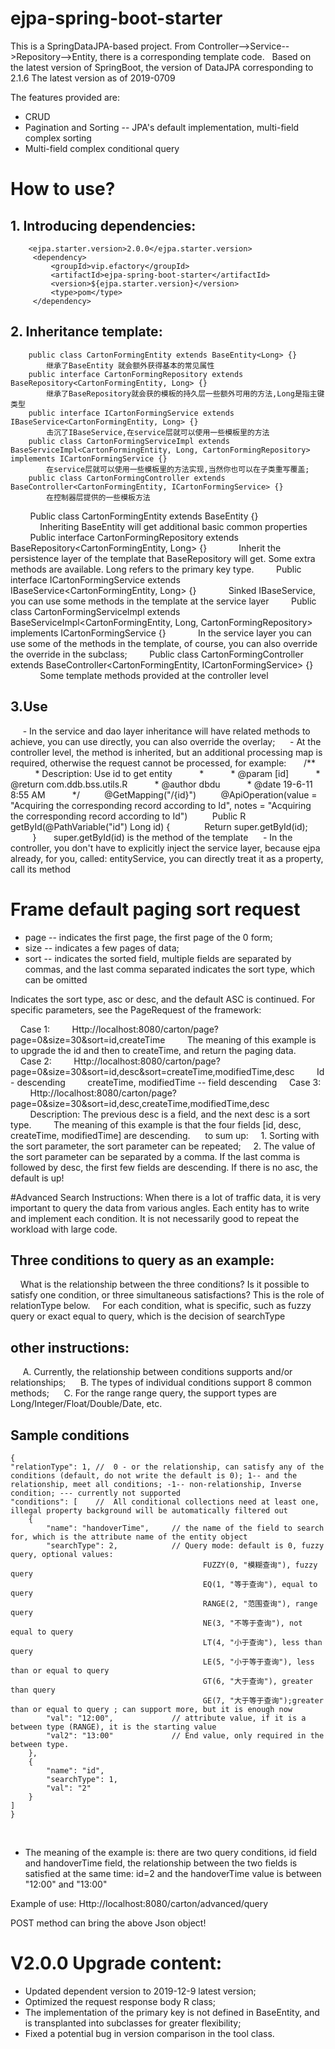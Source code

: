 # ejpa-spring-boot-starter
This is a SpringDataJPA-based project. From Controller-->Service-->Repository-->Entity, there is a corresponding template code.
 
Based on the latest version of SpringBoot, the version of DataJPA corresponding to 2.1.6 The latest version as of 2019-0709

The features provided are:
- CRUD
- Pagination and Sorting -- JPA's default implementation, multi-field complex sorting
- Multi-field complex conditional query

# How to use?
   ## 1. Introducing dependencies:
        <ejpa.starter.version>2.0.0</ejpa.starter.version>
         <dependency>
             <groupId>vip.efactory</groupId>
             <artifactId>ejpa-spring-boot-starter</artifactId>
             <version>${ejpa.starter.version}</version>
             <type>pom</type>
         </dependency>
   ## 2. Inheritance template:
        public class CartonFormingEntity extends BaseEntity<Long> {}
            继承了BaseEntity 就会额外获得基本的常见属性
        public interface CartonFormingRepository extends BaseRepository<CartonFormingEntity, Long> {}
            继承了BaseRepository就会获的模板的持久层一些额外可用的方法,Long是指主键类型
        public interface ICartonFormingService extends IBaseService<CartonFormingEntity, Long> {}
            击沉了IBaseService,在service层就可以使用一些模板里的方法
        public class CartonFormingServiceImpl extends BaseServiceImpl<CartonFormingEntity, Long, CartonFormingRepository> implements ICartonFormingService {}
            在service层就可以使用一些模板里的方法实现,当然你也可以在子类重写覆盖;
        public class CartonFormingController extends BaseController<CartonFormingEntity, ICartonFormingService> {}
            在控制器层提供的一些模板方法
        Public class CartonFormingEntity extends BaseEntity {}
            Inheriting BaseEntity will get additional basic common properties
        Public interface CartonFormingRepository extends BaseRepository<CartonFormingEntity, Long> {}
            Inherit the persistence layer of the template that BaseRepository will get. Some extra methods are available. Long refers to the primary key type.
        Public interface ICartonFormingService extends IBaseService<CartonFormingEntity, Long> {}
            Sinked IBaseService, you can use some methods in the template at the service layer
        Public class CartonFormingServiceImpl extends BaseServiceImpl<CartonFormingEntity, Long, CartonFormingRepository> implements ICartonFormingService {}
            In the service layer you can use some of the methods in the template, of course, you can also override the override in the subclass;
        Public class CartonFormingController extends BaseController<CartonFormingEntity, ICartonFormingService> {}
            Some template methods provided at the controller level
   ## 3.Use
     - In the service and dao layer inheritance will have related methods to achieve, you can use directly, you can also override the overlay;
     - At the controller level, the method is inherited, but an additional processing map is required, otherwise the request cannot be processed, for example:
      /**
          * Description: Use id to get entity
          *
          * @param [id]
          * @return com.ddb.bss.utils.R
          * @author dbdu
          * @date 19-6-11 8:55 AM
          */
         @GetMapping("/{id}")
         @ApiOperation(value = "Acquiring the corresponding record according to Id", notes = "Acquiring the corresponding record according to Id")
         Public R getById(@PathVariable("id") Long id) {
             Return super.getById(id);
         }
      super.getById(id) is the method of the template
     - In the controller, you don't have to explicitly inject the service layer, because ejpa already, for you, called: entityService, you can directly treat it as a property, call its method
       



# Frame default paging sort request
- page -- indicates the first page, the first page of the 0 form;
- size -- indicates a few pages of data;
- sort -- indicates the sorted field, multiple fields are separated by commas, and the last comma separated indicates the sort type, which can be omitted

Indicates the sort type, asc or desc, and the default ASC is continued. For specific parameters, see the PageRequest of the framework:

    Case 1:
        Http://localhost:8080/carton/page?page=0&size=30&sort=id,createTime
        The meaning of this example is to upgrade the id and then to createTime, and return the paging data.
    Case 2:
        Http://localhost:8080/carton/page?page=0&size=30&sort=id,desc&sort=createTime,modifiedTime,desc
        Id - descending
        createTime, modifiedTime -- field descending
    Case 3:
        Http://localhost:8080/carton/page?page=0&size=30&sort=id,desc,createTime,modifiedTime,desc
        Description: The previous desc is a field, and the next desc is a sort type.
        The meaning of this example is that the four fields [id, desc, createTime, modifiedTime] are descending.
    
to sum up:
    1. Sorting with the sort parameter, the sort parameter can be repeated;
    2. The value of the sort parameter can be separated by a comma. If the last comma is followed by desc, the first few fields are descending. If there is no asc, the default is up!


#Advanced Search Instructions:
When there is a lot of traffic data, it is very important to query the data from various angles. Each entity has to write and implement each condition. It is not necessarily good to repeat the workload with large code.

## Three conditions to query as an example:
    What is the relationship between the three conditions? Is it possible to satisfy one condition, or three simultaneous satisfactions? This is the role of relationType below.
    For each condition, what is specific, such as fuzzy query or exact equal to query, which is the decision of searchType

## other instructions:
     A. Currently, the relationship between conditions supports and/or relationships;
     B. The types of individual conditions support 8 common methods;
     C. For the range range query, the support types are Long/Integer/Float/Double/Date, etc.

## Sample conditions
    {
	"relationType": 1, //  0 - or the relationship, can satisfy any of the conditions (default, do not write the default is 0); 1-- and the relationship, meet all conditions; -1-- non-relationship, Inverse condition; --- currently not supported
	"conditions": [    //  All conditional collections need at least one, illegal property background will be automatically filtered out
		{
			"name": "handoverTime",     // the name of the field to search for, which is the attribute name of the entity object
			"searchType": 2,            // Query mode: default is 0, fuzzy query, optional values:
			                                   FUZZY(0, "模糊查询"), fuzzy query
                                               EQ(1, "等于查询"), equal to query
                                               RANGE(2, "范围查询"), range query
                                               NE(3, "不等于查询"), not equal to query
                                               LT(4, "小于查询"), less than query
                                               LE(5, "小于等于查询"), less than or equal to query
                                               GT(6, "大于查询"), greater than query
                                               GE(7, "大于等于查询");greater than or equal to query ; can support more, but it is enough now
			"val": "12:00",             // attribute value, if it is a between type (RANGE), it is the starting value
			"val2": "13:00"             // End value, only required in the between type.
		},
		{
			"name": "id",
			"searchType": 1,
			"val": "2"
		}
	]
    }

   
- The meaning of the example is: there are two query conditions, id field and handoverTime field, the relationship between the two fields is satisfied at the same time: id=2 and the handoverTime value is between "12:00" and "13:00"

Example of use:
Http://localhost:8080/carton/advanced/query

POST method can bring the above Json object!

# V2.0.0 Upgrade content:
- Updated dependent version to 2019-12-9 latest version;
- Optimized the request response body R class;
- The implementation of the primary key is not defined in BaseEntity, and is transplanted into subclasses for greater flexibility;
- Fixed a potential bug in version comparison in the tool class.